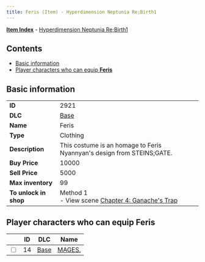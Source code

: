 ```yaml
---
title: Feris (Item) - Hyperdimension Neptunia Re;Birth1
---
```


[**Item Index**](/neptunia/rb1/item/index.html) - [Hyperdimension Neptunia Re;Birth1](/neptunia/rb1)

## Contents

- [Basic information](#basic-information)
- [Player characters who can equip **Feris**](#player-characters-who-can-equip-feris)
## Basic information

|   |   |
| -- | -- |
| **ID** | 2921 |
| **DLC** | [Base](/neptunia/rb1/dlc/1-base.html) |
| **Name** | Feris |
| **Type** | Clothing |
| **Description** | This costume is an homage to Feris Nyannyan's design from STEINS;GATE. |
| **Buy Price** | 10000 |
| **Sell Price** | 5000 |
| **Max inventory** | 99 |
| **To unlock in shop** | Method 1<br />- View scene [Chapter 4: Ganache's Trap](/neptunia/rb1/scene/1-417-chapter-4-ganaches-trap.html) |


## Player characters who can equip **Feris**

|    | ID | DLC | Name |
| -- | -- | --- | ---- |
| <input type="checkbox" id="rb1-player-1-14" class="trackbox" /> | 14 | [Base](/neptunia/rb1/dlc/1-base.html) | [MAGES.](/neptunia/rb1/player/1-14-mages.html) |
